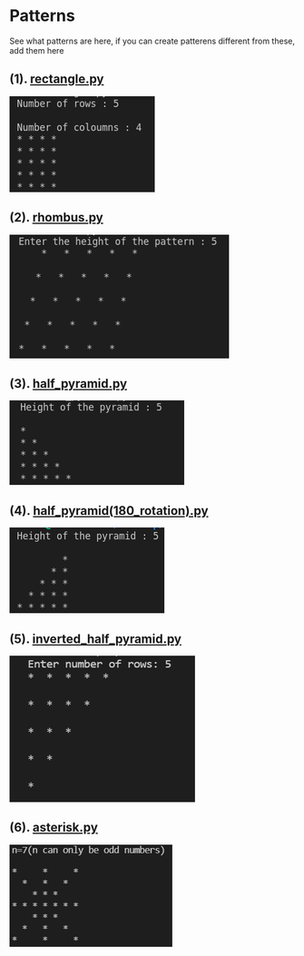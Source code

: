 # Patterns
See what patterns are here, if you can create patterens different from these, add them here

## (1). [rectangle.py](https://github.com/harshgtm01/Patterns/blob/main/Python/rectangle.py)

![rectangle](Images/rectangle.png)

## (2). [rhombus.py](https://github.com/harshgtm01/Patterns/blob/main/Python/rhombus.py)

![rhombus](Images/rhombus.png)

## (3). [half_pyramid.py](https://github.com/harshgtm01/Patterns/blob/main/Python/half_pyramid.py)

![half_pyramid](Images/half_pyramid.png)

## (4). [half_pyramid(180_rotation).py](https://github.com/harshgtm01/Patterns/blob/main/Python/half_pyramid(180_rotation).py)
![half_pyramid(180_rotation)](Images/half_pyramid(180_rotation).png)

## (5). [inverted_half_pyramid.py](https://github.com/harshgtm01/Patterns/blob/main/Python/inverted_half_pyramid.py)
![inverted_half_pyramid](Images/inverted_half_pyramid.png)

## (6). [asterisk.py](https://github.com/harshgtm01/Patterns/blob/main/Python/asterisk.py)
![inverted_half_pyramid](Images/asterisk.PNG)
